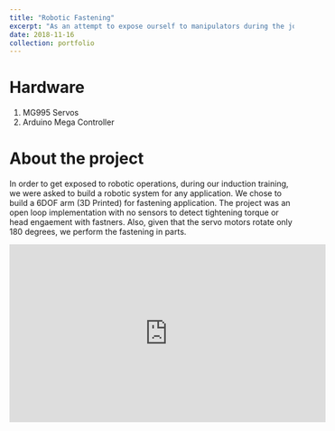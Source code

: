 ```yaml
---
title: "Robotic Fastening"
excerpt: "As an attempt to expose ourself to manipulators during the job training module, we made an open-loop controll 6DOF arm capable of screwing in fasteners. <br/><br/><img src='/images/Robotic_fastening.jpg'>"
date: 2018-11-16
collection: portfolio
---
```


Hardware
===
1. MG995 Servos
2. Arduino Mega Controller 

About the project
===
In order to get exposed to robotic operations, during our induction training, we were asked to build a robotic system for any application. We chose to build a 6DOF arm (3D Printed) for fastening application. The project was an open loop implementation with no sensors to detect tightening torque or head engaement with fastners. Also, given that the servo motors rotate only 180 degrees, we perform the fastening in parts. 

<iframe width="560" height="315" src="https://www.youtube.com/embed/QfnsP2IQo-U" title="YouTube video player" frameborder="0" allow="accelerometer; autoplay; clipboard-write; encrypted-media; gyroscope; picture-in-picture; web-share" allowfullscreen></iframe>

